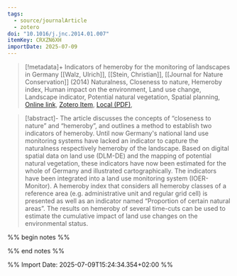 ```yaml
---
tags:
  - source/journalArticle
  - zotero
doi: "10.1016/j.jnc.2014.01.007"
itemKey: CRXZN6XH
importDate: 2025-07-09
---
```

>[!metadata]+
> Indicators of hemeroby for the monitoring of landscapes in Germany
> [[Walz, Ulrich]], [[Stein, Christian]], 
> [[Journal for Nature Conservation]] (2014)
> Naturalness, Closeness to nature, Hemeroby index, Human impact on the environment, Land use change, Landscape indicator, Potential natural vegetation, Spatial planning, 
> [Online link](https://www.sciencedirect.com/science/article/pii/S1617138114000168), [Zotero Item](zotero://select/library/items/CRXZN6XH), [Local (PDF)](file://C:/Users/aburg/Documents/references/zotero/storage/YC7C65GV/Walz2014_Indicatorshemerobya.pdf), 

>[!abstract]-
>The article discusses the concepts of “closeness to nature” and “hemeroby”, and outlines a method to establish two indicators of hemeroby. Until now Germany's national land use monitoring systems have lacked an indicator to capture the naturalness respectively hemeroby of the landscape. Based on digital spatial data on land use (DLM-DE) and the mapping of potential natural vegetation, these indicators have now been estimated for the whole of Germany and illustrated cartographically. The indicators have been integrated into a land use monitoring system (IOER-Monitor). A hemeroby index that considers all hemeroby classes of a reference area (e.g. administrative unit and regular grid cell) is presented as well as an indicator named “Proportion of certain natural areas”. The results on hemeroby of several time-cuts can be used to estimate the cumulative impact of land use changes on the environmental status.

%% begin notes %%

%% end notes %%

%% Import Date: 2025-07-09T15:24:34.354+02:00 %%
